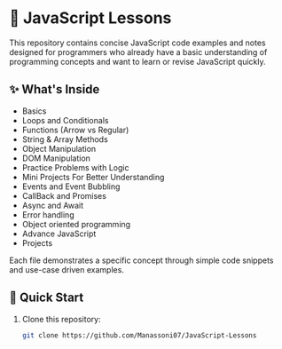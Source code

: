 # 🧠 JavaScript Lessons

This repository contains concise JavaScript code examples and notes designed for programmers who already have a basic understanding of programming concepts and want to learn or revise JavaScript quickly.

## ✨ What's Inside
-  Basics
-  Loops and Conditionals
-  Functions (Arrow vs Regular)
-  String & Array Methods
-  Object Manipulation
-  DOM Manipulation
-  Practice Problems with Logic
-  Mini Projects For Better Understanding
-  Events and Event Bubbling
-  CallBack and Promises
-  Async and Await
-  Error handling 
-  Object oriented programming 
-  Advance JavaScript
-  Projects

Each file demonstrates a specific concept through simple code snippets and use-case driven examples.

## 🚀 Quick Start

1. Clone this repository:
   ```bash
   git clone https://github.com/Manassoni07/JavaScript-Lessons
